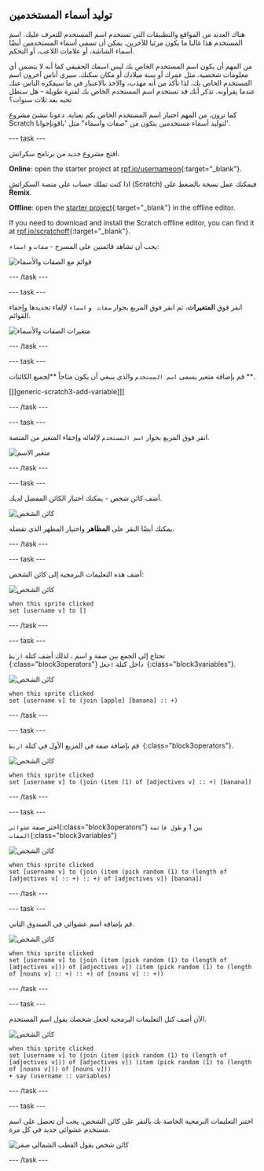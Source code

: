 ## توليد أسماء المستخدمين

هناك العديد من المواقع والتطبيقات التي تستخدم اسم المستخدم للتعرف عليك. اسم المستخدم هذا غالبا ما يكون مرئيا للآخرين. يمكن أن تسمى أسماء المستخدمين أيضًا أسماء الشاشة، أو علامات اللاعب، أو التحكم.

من المهم أن يكون اسم المستخدم الخاص بك ليس اسمك الحقيقي كما أنه لا يتضمن أي معلومات شخصية. مثل عمرك أو سنة ميلادك أو مكان سكنك. سيرى أناس آخرون اسم المستخدم الخاص بك، لذا تأكد من أنه مهذب، والاخذ بالاعتبار في ما سيفكره الناس عنك عندما يقرأونه. تذكر أنك قد تستخدم اسم المستخدم الخاص بك لفترة طويلة - هل ستظل تحبه بعد ثلاث سنوات؟

كما ترون، من المهم اختيار اسم المستخدم الخاص بكم بعناية. دعونا ننشئ مشروع Scratch لتوليد أسماء مستخدمين يتكون من "صفات واسماء" مثل 'ياقوتإجوانا'.

\--- task \---

افتح مشروع جديد من برنامج سكراتش.

**Online**: open the starter project at [rpf.io/usernameon](https://rpf.io/usernameon){:target="_blank"}.

اذا كنت تملك حساب على منصة السكراتش (Scratch) فيمكنك عمل نسخة بالضغط على **Remix**.

**Offline**: open the [starter project](https://rpf.io/p/en/username-generator-go){:target="_blank"} in the offline editor.

If you need to download and install the Scratch offline editor, you can find it at [rpf.io/scratchoff](https://rpf.io/scratchoff){:target="_blank"}.

يجب أن تشاهد قائمتين على المسرح - ` صفات ` و `اسماء`:

![قوائم مع الصفات والأسماء](images/usernames-lists.png)

\--- /task \---

\--- task \---

انقر فوق **المتغيرات**، ثم انقر فوق المربع بجوار `صفات ` و `اسماء` لإلغاء تحديدها وإخفاء القوائم.

![متغيرات الصفات والأسماء](images/usernames-hide.png)

\--- /task \---

\--- task \---

قم بإضافة متغير يسمى `اسم المستخدم` والذي ينبغي أن يكون متاحاً **لجميع الكائنات **.

[[[generic-scratch3-add-variable]]]

\--- /task \---

\--- task \---

انقر فوق المربع بجوار `اسم المستخدم` لإلغائه وإخفاء المتغير من المنصة.

![متغير الاسم](images/usernames-hide-variable.png)

\--- /task \---

\--- task \---

أضف كائن شخص - يمكنك اختيار الكائن المفضل لديك.

![كائن الشخص](images/usernames-person.png)

يمكنك أيضًا النقر على **المظاهر** واختيار المظهر الذي تفضله.

\--- /task \---

\--- task \---

أضف هذه التعليمات البرمجية إلى كائن الشخص:

![كائن الشخص](images/person-sprite.png)

```blocks3
when this sprite clicked
set [username v] to []
```

\--- /task \---

\--- task \---

تحتاج إلى الجمع بين صفة و اسم ، لذلك أضف كتلة `اربط `{:class="block3operators"} داخل كتلة `اجعل `{:class="block3variables"}.

![كائن الشخص](images/person-sprite.png)

```blocks3
when this sprite clicked
set [username v] to (join [apple] [banana] :: +)
```

\--- /task \---

\--- task \---

قم بإضافة صفة في المربع الأول في كتلة `اربط `{:class="block3operators"}.

![كائن الشخص](images/person-sprite.png)

```blocks3
when this sprite clicked
set [username v] to (join (item (1) of [adjectives v] :: +) [banana])
```

\--- /task \---

\--- task \---

اختر صفة `عشوائي`{:class="block3operators"} بين 1 و `طول قائمة الصفات`{:class="block3variables"}

![كائن الشخص](images/person-sprite.png)

```blocks3
when this sprite clicked
set [username v] to (join (item (pick random (1) to (length of [adjectives v] :: +) :: +) of [adjectives v]) [banana])
```

\--- /task \---

\--- task \---

قم بإضافة اسم عشوائي في الصندوق الثاني.

![كائن الشخص](images/person-sprite.png)

```blocks3
when this sprite clicked
set [username v] to (join (item (pick random (1) to (length of [adjectives v])) of [adjectives v]) (item (pick random (1) to (length of [nouns v] :: +) :: +) of [nouns v] :: +))
```

\--- /task \---

\--- task \---

الآن أضف كتل التعليمات البرمجية لجعل شخصك يقول اسم المستخدم.

![كائن الشخص](images/person-sprite.png)

```blocks3
when this sprite clicked
set [username v] to (join (item (pick random (1) to (length of [adjectives v])) of [adjectives v]) (item (pick random (1) to (length of [nouns v])) of [nouns v]))
+ say (username :: variables)
```

\--- /task \---

\--- task \---

اختبر التعليمات البرمجية الخاصة بك بالنقر على كائن الشخص. يجب أن تحصل على اسم مستخدم عشوائي جديد في كل مرة.

![كائن شخص يقول القطب الشمالي صقر](images/usernames-click.png)

\--- /task \---